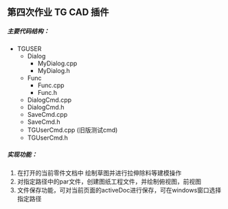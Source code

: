 ## 第四次作业 TG CAD 插件

##### 主要代码结构：

- TGUSER
  - Dialog
    - MyDialog.cpp
    - MyDialog.h
  - Func
    - Func.cpp
    - Func.h
  - DialogCmd.cpp
  - DialogCmd.h
  - SaveCmd.cpp
  - SaveCmd.h
  - TGUserCmd.cpp (旧版测试cmd)
  - TGUserCmd.h

##### 实现功能：

1. 在打开的当前零件文档中 绘制草图并进行拉伸除料等建模操作
2. 对指定路径中的par文件，创建图纸工程文件，并绘制俯视图，前视图
3. 文件保存功能，可对当前页面的activeDoc进行保存，可在windows窗口选择指定路径